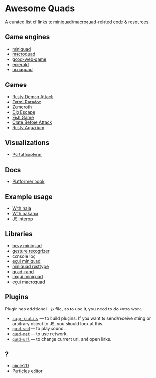 # Awesome Quads

A curated list of links to miniquad/macroquad-related code & resources.

## Game engines

- [miniquad](https://github.com/not-fl3/miniquad)
- [macroquad](https://github.com/not-fl3/macroquad)
- [good-web-game](https://github.com/not-fl3/good-web-game)
- [emerald](https://github.com/Bombfuse/emerald)
- [nonaquad](https://github.com/nokola/nonaquad)

## Games

- [Rusty Demon Attack](https://github.com/TanTanDev/rusty_demon_attack)
- [Fermi Paradox](https://github.com/tversteeg/ld46)
- [Zemeroth](https://github.com/ozkriff/zemeroth)
- [Dig Escape](https://github.com/TanTanDev/DigEscape)
- [Fish Game](https://github.com/heroiclabs/fishgame-macroquad)
- [Crate Before Attack](https://cratebeforeattack.com)
- [Rusty Aquarium](https://github.com/ollej/rusty-aquarium)

## Visualizations

- [Portal Explorer](https://github.com/optozorax/portal)

## Docs

- [Platformer book](https://github.com/not-fl3/platformer-book)

## Example usage

- [With naia](https://github.com/naia-rs/naia-macroquad-example)
- [With nakama](https://github.com/heroiclabs/fishgame-macroquad)
- [JS interop](https://github.com/not-fl3/miniquad-js-interop-demo)

## Libraries

- [bevy miniquad](https://github.com/smokku/bevy_miniquad)
- [gesture recogrizer](https://github.com/optozorax/gesture-recognizer)
- [console log](https://github.com/canadaduane/sapp-console-log)
- [egui miniquad](https://github.com/not-fl3/egui-miniquad)
- [miniquad rusttype](https://github.com/not-fl3/miniquad_text_rusttype)
- [quad-rand](https://github.com/not-fl3/quad-rand)
- [imgui miniquad](https://github.com/not-fl3/imgui-miniquad-render)
- [egui macroquad](https://github.com/optozorax/egui-macroquad)

## Plugins

Plugin has additional `.js` file, so to use it, you need to do extra work.

* [`sapp-jsutils`](https://github.com/not-fl3/sapp-jsutils/) — to build plugins. If you want to send/receive string or arbitrary object to JS, you should look at this.
* [`quad-snd`](https://github.com/not-fl3/quad-snd) — to play sound.
* [`quad-net`](https://github.com/not-fl3/quad-net) — to use network.
* [`quad-url`](https://github.com/optozorax/quad-url) — to change current url, and open links.

## ?

- [circle2D](https://github.com/koalefant/circle2d)
- [Particles editor](https://github.com/not-fl3/particles-editor)
